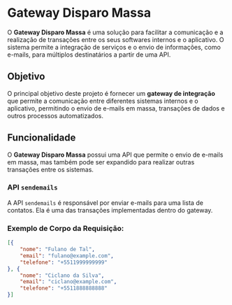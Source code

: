 # Gateway Disparo Massa

O **Gateway Disparo Massa** é uma solução para facilitar a comunicação e a realização de transações entre os seus softwares internos e o aplicativo. O sistema permite a integração de serviços e o envio de informações, como e-mails, para múltiplos destinatários a partir de uma API.

## Objetivo

O principal objetivo deste projeto é fornecer um **gateway de integração** que permite a comunicação entre diferentes sistemas internos e o aplicativo, permitindo o envio de e-mails em massa, transações de dados e outros processos automatizados.

## Funcionalidade

O **Gateway Disparo Massa** possui uma API que permite o envio de e-mails em massa, mas também pode ser expandido para realizar outras transações entre os sistemas.

### API `sendemails`

A API `sendemails` é responsável por enviar e-mails para uma lista de contatos. Ela é uma das transações implementadas dentro do gateway.

### Exemplo de Corpo da Requisição:

```json
[{
    "nome": "Fulano de Tal",
    "email": "fulano@example.com",
    "telefone": "+5511999999999"
}, {
    "nome": "Ciclano da Silva",
    "email": "ciclano@example.com",
    "telefone": "+5511888888888"
}]
